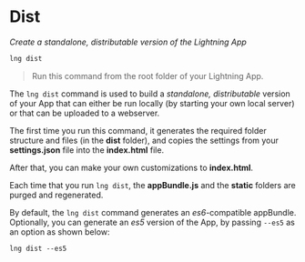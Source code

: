 # Dist


*Create a standalone, distributable version of the Lightning App*

```bash
lng dist
```

> Run this command from the root folder of your Lightning App.

The `lng dist` command is used to build a *standalone, distributable* version of your App that can either be run
locally (by starting your own local server) or that can be uploaded to a webserver.

The first time you run this command, it generates the required folder structure and files (in the **dist** folder),
and copies the settings from your **settings.json** file into the **index.html** file.

After that, you can make your own customizations to **index.html**.

Each time that you run `lng dist`, the **appBundle.js** and the **static** folders are purged
and regenerated.

By default, the `lng dist` command generates an *es6*-compatible appBundle. Optionally, you can generate an *es5* version of the App,
by passing `--es5` as an option as shown below:

`lng dist --es5`
